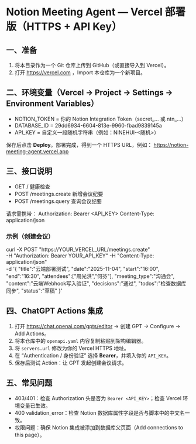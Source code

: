 # Notion Meeting Agent — Vercel 部署版（HTTPS + API Key）

## 一、准备
1. 将本目录作为一个 Git 仓库上传到 GitHub（或直接导入到 Vercel）。
2. 打开 https://vercel.com ，Import 本仓库为一个新项目。

## 二、环境变量（Vercel → Project → Settings → Environment Variables）
- NOTION_TOKEN = 你的 Notion Integration Token（secret_... 或 ntn_...）
- DATABASE_ID  = 29dd6934-6604-813e-9960-fbad9839145a
- API_KEY      = 自定义一段随机字符串（例如：NINEHUI-<随机>）

保存后点击 **Deploy**。部署完成，得到一个 HTTPS URL，例如：
https://notion-meeting-agent.vercel.app

## 三、接口说明
- GET  /           健康检查
- POST /meetings.create  新增会议纪要
- POST /meetings.query   查询会议纪要

请求需携带：
Authorization: Bearer <API_KEY>
Content-Type: application/json

### 示例（创建会议）
curl -X POST "https://YOUR_VERCEL_URL/meetings.create" \
  -H "Authorization: Bearer YOUR_API_KEY" -H "Content-Type: application/json" \
  -d '{
    "title":"云端部署测试",
    "date":"2025-11-04",
    "start":"16:00",
    "end":"16:30",
    "attendees":["周光洪","何芬"],
    "meeting_type":"沟通会",
    "content":"云端Webhook写入验证",
    "decisions":"通过",
    "todos":"检查数据库同步",
    "status":"草稿"
  }'

## 四、ChatGPT Actions 集成
1. 打开 https://chat.openai.com/gpts/editor → 创建 GPT → Configure → Add Actions。
2. 将本仓库中的 `openapi.yaml` 内容复制粘贴到架构编辑器。
3. 将 `servers.url` 修改为你的 Vercel HTTPS 地址。
4. 在 “Authentication / 身份验证” 选择 **Bearer**，并填入你的 `API_KEY`。
5. 保存后测试 Action：让 GPT 发起创建会议请求。

## 五、常见问题
- 403/401：检查 Authorization 头是否为 `Bearer <API_KEY>`；检查 Vercel 环境变量已生效。
- 400 validation_error：检查 Notion 数据库属性字段是否与脚本中的中文名一致。
- 权限问题：确保 Notion 集成被添加到数据库父页面（Add connections to this page）。
